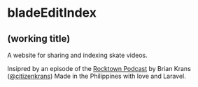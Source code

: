 # bladeEditIndex
## (working title)

A website for sharing and indexing skate videos.

Insipred by an episode of the [Rocktown Podcast](http://bladeordie.com/) by Brian Krans ([@citizenkrans](https://twitter.com/citizenkrans))
Made in the Philippines with love and Laravel.